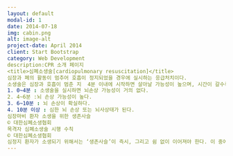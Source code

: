 ```yaml
---
layout: default
modal-id: 1
date: 2014-07-18
img: cabin.png
alt: image-alt
project-date: April 2014
client: Start Bootstrap
category: Web Development
description:CPR 소개 페이지
<title>심폐소생술[cardiopulmonary resuscitation]</title>
심장과 폐의 활동이 멈추어 호흡이 정지되었을 경우에 실시하는 응급처치이다. 
소생술은 심장과 호흡이 멈춘 지  4분 이내에 시작하면 살아날 가능성이 높으며, 시간이 갈수록 뇌가 손상되어 사망하게 된다. 시간에 따른 환자의 상태는 다음과 같다.
1. 0~4분 : 소생술을 실시하면 뇌손상 가능성이 거의 없다.
2. 4~6분 :뇌 손상 가능성이 높다.
3. 6~10분 : 뇌 손상이 확실하다.
4. 10분 이상 : 심한 뇌 손상 또는 뇌사상태가 된다.
심장마비 환자 소생을 위한 생존사슬
© 대한심폐소생협회
목격자 심폐소생술 시행 수칙
© 대한심폐소생협회
심정지 환자가 소생되기 위해서는 ‘생존사슬’이 즉시, 그리고 쉼 없이 이어져야 한다. 이 중에서 ‘효과적 전문소생술’, ‘통합적 심정지 후 치료’를 제외한 앞의 3가지 사슬은 심정지가 발생한 현장에서 목격자에 의해 시행되므로, 심정지 환자의 생존은 이를 발견한 목격자에 의해 좌우된다.
---
```

